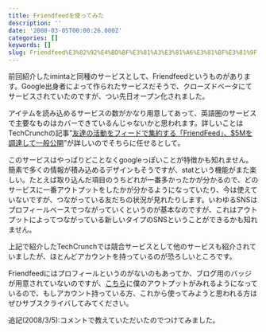 ```yaml
---
title: Friendfeedを使ってみた
description: ''
date: '2008-03-05T00:00:26.000Z'
categories: []
keywords: []
slug: Friendfeed%E3%82%92%E4%BD%BF%E3%81%A3%E3%81%A6%E3%81%BF%E3%81%9F
---
```

前回紹介したimintaと同種のサービスとして、Friendfeedというものがあります。Google出身者によって作られたサービスだそうで、クローズドベータにてサービスされていたのですが、つい先日オープン化されました。

アイテムを読み込めるサービスの数がかなり用意してあって、英語圏のサービスで主要なものはカバーできているんじゃないかと思われます。詳しいことはTechCrunchの記事”[友達の活動をフィードで集約する「FriendFeed」、$5Mを調達して一般公開](http://jp.techcrunch.com/archives/friendfeed-raises-5-million-now-open-to-everyone/)”が詳しいのでそちらに任せるとして。

このサービスはやっぱりどことなくgoogleっぽいことが特徴かも知れません。簡素で多くの情報が積み込めるデザインもそうですが、statという機能がまた楽しい。たとえば取り込んだ項目のうちどれが一番多かったかが分かるので、どのサービスに一番アウトプットをしたかが分かるようになっていたり、今は使えていないですが、つながっている友だちの状況が見れたりします。いわゆるSNSはプロフィールベースでつながっていくというのが基本なのですが、これはアウトプットによってつながっている新しいタイプのSNSということができるかも知れません。

上記で紹介したTechCrunchでは競合サービスとして他のサービスも紹介されていましたが、ほとんどアカウントを持っているのが恐ろしいところです。

Friendfeedにはプロフィールというのがないのもあってか、ブログ用のバッジが用意されていないのですが、[こちら](http://friendfeed.com/hiro)に僕のアウトプットがみれるようになっているので、もしアカウント持っている方、これから使ってみようと思われる方はぜひサブスクライバしてみてください。

追記(2008/3/5):コメントで教えていただいたのでつけてみました。